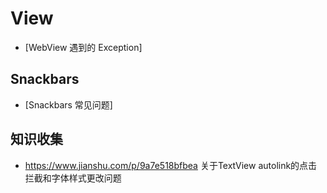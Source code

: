 # View

* [WebView 遇到的 Exception]

## Snackbars

* [Snackbars 常见问题]





## 知识收集

* https://www.jianshu.com/p/9a7e518bfbea 关于TextView autolink的点击拦截和字体样式更改问题